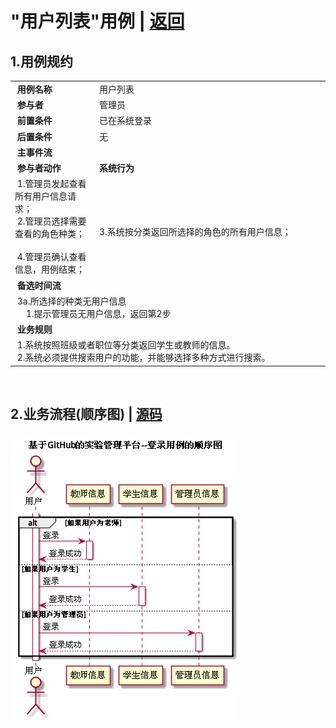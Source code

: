 # "用户列表"用例 | [返回](../README.md#6)

## 1.用例规约

<table>
    <tr>
        <td width="150"> <b>&nbsp;用例名称</b></td>
        <td colspan="2" width="700">&nbsp;用户列表</td>
    </tr>
    <tr>
        <td width="150"> <b>&nbsp;参与者</b></td>
        <td colspan="2" width="700">&nbsp;管理员</td>
    </tr>
    <tr>
        <td width="150"> <b>&nbsp;前置条件</b></td>
        <td colspan="2" width="700">&nbsp;已在系统登录</td>
    </tr>
    <tr>
        <td width="150"> <b>&nbsp;后置条件</b></td>
        <td colspan="2" width="700">&nbsp;无</td>
    </tr>
    <tr>
        <td colspan="3" width="200"> <b>&nbsp;主事件流</b></td>
    </tr>
    <tr>
        <td colspan="2" width="180"> <b>&nbsp;参与者动作</b></td>
        <td width="410"> <b>&nbsp;系统行为</b></td>
    </tr>
    <tr>
        <td colspan="2" width="180">
            <span>&nbsp;1.管理员发起查看所有用户信息请求；</span>
            <br>
            <span>&nbsp;2.管理员选择需要查看的角色种类；</span>
            <br>
            <span>&nbsp;</span>
            <br>
            <span>&nbsp;4.管理员确认查看信息，用例结束；</span>
        </td>
        <td width="480">
            <span>&nbsp;</span>
            <br>
            <span>&nbsp;</span>
            <br>
            <span>&nbsp;3.系统按分类返回所选择的角色的所有用户信息；</span>
            <br>
            <span>&nbsp;</span>
        </td>
    </tr>
    <tr>
        <td colspan="3" width="200"> <b>&nbsp;备选时间流</b></td>
    </tr>
    <tr>
        <td colspan="3" width="200">
            <span>&nbsp;3a.所选择的种类无用户信息</span>
            <br>
            <span>&nbsp;&emsp;1.提示管理员无用户信息，返回第2步</span>
        </td>
    </tr>
    <tr>
        <td colspan="3" width="200"> <b>&nbsp;业务规则</b></td>
    </tr>
    <tr>
        <td colspan="3" width="200">
            <span>&nbsp;1.系统按照班级或者职位等分类返回学生或教师的信息。</span>
            <br>
            <span>&nbsp;2.系统必须提供搜索用户的功能，并能够选择多种方式进行搜索。</span>
        </td>
    </tr>
</table>

<br>

## 2.业务流程(顺序图) | [源码](../puml/LoginInfo.puml)
![img](../picture/LoginInfoSe.png)